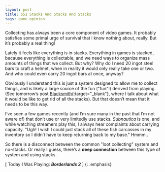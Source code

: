 ```yaml
---
layout: post
title: 551 Stacks And Stacks And Stacks
tags: game-opinion
---
```

Collecting has always been a core component of video games.  It probably satisfies some primal urge of survival that I know nothing about, really.  But it’s probably a real thing!

Lately it feels like everything is in stacks.  Everything in games is stacked, because everything is collectable, and we need ways to organize mass amounts of things that we collect.  But why?  Why do I need 20 ingot steel bars to craft a helmet, when in reality it would only really take one or two.  And who could even carry 20 ingot bars at once, anyway?

Obviously I understand this is just a system designed to allow me to collect things, and is likely a large source of the fun ("fun"!) derived from playing. (See tomorrow’s post [Blacksmith](http://www.foster-douglas.com/games/552-blacksmith/){:target="_blank"}, where I talk about what it would be like to get rid of all the stacks). But that doesn’t mean that it needs to be this way.

I’ve seen a few games recently (and I’m sure many in the past that I’m not aware of) that don’t use or very limitedly use stacks.  *Subnautica* is one, and while watching streamers play this, I always hear complaints about carrying capacity.  "Ugh! I wish I could just stack all of these fish carcasses in my inventory so I didn’t have to keep returning back to my base." Hmmm..

So there is a disconnect between the common "loot collecting" system and no-stacks.  Or really I guess, there’s a **deep connection** between this type of system and using stacks.

[ Today I Was Playing: ***Borderlands 2*** ]
{: .emphasis}